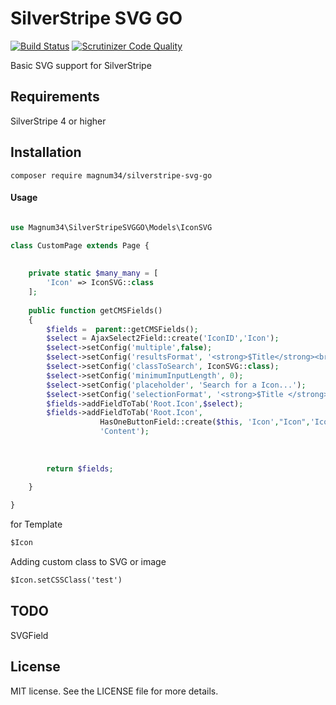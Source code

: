 # SilverStripe SVG GO
[![Build Status](https://img.shields.io/travis/magnum34/SilverStripeSVGGO)](https://travis-ci.org/Magnum34/SilverStripeSVGGO)
[![Scrutinizer Code Quality](https://scrutinizer-ci.com/g/Magnum34/SilverStripeSVGGO/badges/quality-score.png?b=master)](https://scrutinizer-ci.com/g/Magnum34/SilverStripeSVGGO/?branch=master)

Basic SVG support for SilverStripe

## Requirements
SilverStripe 4 or higher

## Installation
```composer require magnum34/silverstripe-svg-go```

#### Usage


```php

use Magnum34\SilverStripeSVGGO\Models\IconSVG

class CustomPage extends Page {
    
    
    private static $many_many = [
        'Icon' => IconSVG::class
    ];
    
    public function getCMSFields()
    {
        $fields =  parent::getCMSFields();
        $select = AjaxSelect2Field::create('IconID','Icon');
        $select->setConfig('multiple',false);
        $select->setConfig('resultsFormat', '<strong>$Title</strong><br />$Thumbnail');
        $select->setConfig('classToSearch', IconSVG::class);
        $select->setConfig('minimumInputLength', 0);
        $select->setConfig('placeholder', 'Search for a Icon...');
        $select->setConfig('selectionFormat', '<strong>$Title </strong>');
        $fields->addFieldToTab('Root.Icon',$select);
        $fields->addFieldToTab('Root.Icon',
                    HasOneButtonField::create($this, 'Icon',"Icon",'Icon (only .svg, .png, .jpg, .jpeg)'),
                    'Content');
        
        
        
        return $fields;
        
    }

}

``` 

for Template
```html
$Icon

```
Adding custom class to SVG or image
```html
$Icon.setCSSClass('test')

```
## TODO
SVGField

## License
MIT license. See the LICENSE file for more details.


